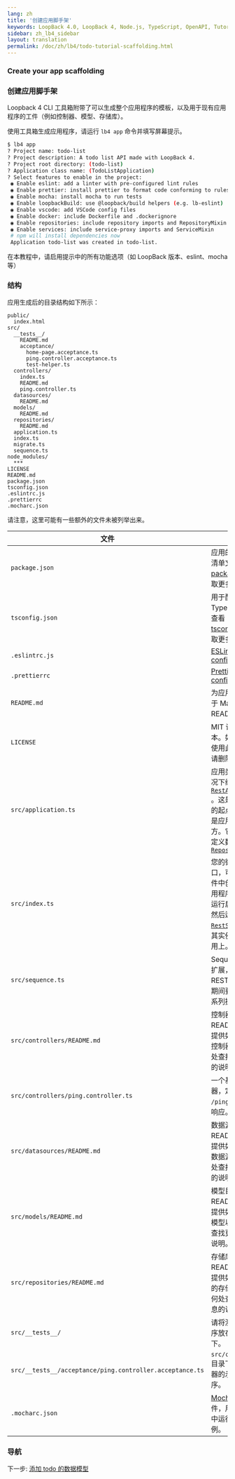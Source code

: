 ```yaml
---
lang: zh
title: '创建应用脚手架'
keywords: LoopBack 4.0, LoopBack 4, Node.js, TypeScript, OpenAPI, Tutorial
sidebar: zh_lb4_sidebar
layout: translation
permalink: /doc/zh/lb4/todo-tutorial-scaffolding.html
---
```


### Create your app scaffolding

### 创建应用脚手架

Loopback 4 CLI 工具箱附带了可以生成整个应用程序的模板，以及用于现有应用程序的工件（例如控制器、模型、存储库）。

使用工具箱生成应用程序，请运行 `lb4 app` 命令并填写屏幕提示。

```sh
$ lb4 app
? Project name: todo-list
? Project description: A todo list API made with LoopBack 4.
? Project root directory: (todo-list)
? Application class name: (TodoListApplication)
? Select features to enable in the project:
 ◉ Enable eslint: add a linter with pre-configured lint rules
 ◉ Enable prettier: install prettier to format code conforming to rules
 ◉ Enable mocha: install mocha to run tests
 ◉ Enable loopbackBuild: use @loopback/build helpers (e.g. lb-eslint)
 ◉ Enable vscode: add VSCode config files
 ◉ Enable docker: include Dockerfile and .dockerignore
 ◉ Enable repositories: include repository imports and RepositoryMixin
 ◉ Enable services: include service-proxy imports and ServiceMixin
 # npm will install dependencies now
 Application todo-list was created in todo-list.
```

在本教程中，请启用提示中的所有功能选项（如 LoopBack 版本、eslint、mocha 等）

### 结构

应用生成后的目录结构如下所示：

```text
public/
  index.html
src/
  __tests__/
    README.md
    acceptance/
      home-page.acceptance.ts
      ping.controller.acceptance.ts
      test-helper.ts
  controllers/
    index.ts
    README.md
    ping.controller.ts
  datasources/
    README.md
  models/
    README.md
  repositories/
    README.md
  application.ts
  index.ts
  migrate.ts
  sequence.ts
node_modules/
  ***
LICENSE
README.md
package.json
tsconfig.json
.eslintrc.js
.prettierrc
.mocharc.json
```

请注意，这里可能有一些额外的文件未被列举出来。

| 文件                                                     | 作用                                                                                                                                                                                                                                                                                                                                                                  |
| -------------------------------------------------------- | ------------------------------------------------------------------------------------------------------------------------------------------------------------------------------------------------------------------------------------------------------------------------------------------------------------------------------------------------------------------------ |
| `package.json`                                           | 应用的 package 清单文件。 查看 [package.json](https://docs.npmjs.com/files/package.json) 获取更多细节。                                                                                                                                                                                                                                                             |
| `tsconfig.json`                                          | 用于配置 TypeScript 项目. 查看 [tsconfig.json](http://www.typescriptlang.org/docs/handbook/tsconfig-json.html) 获取更多细节。                                                                                                                                                                                                                                   |
| `.eslintrc.js`                                           | [ESLint configuration](https://eslint.org/docs/user-guide/configuring)                                                                                                                                                                                                                                                                                                   |
| `.prettierrc`                                            | [Prettier configuration](https://prettier.io/docs/en/configuration.html)                                                                                                                                                                                                                                                                                                 |
| `README.md`                                              | 为应用生成的基于 Markdown 的 README 文件。                                                                                                                                                                                                                                                                                                                |
| `LICENSE`                                                | MIT 许可证的副本。如果您不想使用此许可证，请删除此文件。                                                                                                                                                                                                                                                                              |
| `src/application.ts`                                     | 应用类，默认情况下继承了 [`RestApplication`](https://loopback.io/doc/en/lb4/apidocs.rest.restapplication.html) 。这是应用程序的起点，同时也是应用配置的地方。它还继承了定义数据源的 [`RepositoryMixin`](https://loopback.io/doc/en/lb4/apidocs.repository.repositorymixin.html) |
| `src/index.ts`                                           | 您的微服务的入口，可以在该文件中创建您的应用程序的实例，运行启动程序，然后运行 [`RestServer`](https://loopback.io/doc/en/lb4/apidocs.rest.restserver.html) 并将其实例绑定在应用上。                                                                                                                   |
| `src/sequence.ts`                                        | Sequence 类的扩展，用于定义 REST 请求/响应期间要采取的一系列操作。                                                                                                                                                                                                                                        |
| `src/controllers/README.md`                              | 控制器目录下的 README 文件，提供如何生成新控制器以及在何处查找更多信息的说明。                                                                                                                                                                                                                                                |
| `src/controllers/ping.controller.ts`                     | 一个基本的控制器，定义了 GET `/ping` 的请求和响应。                                                                                                                                                                                                                                                                                                             |
| `src/datasources/README.md`                              | 数据源目录下的 README 文件，提供如何生成新数据源以及在何处查找更多信息的说明。                                                                                                                                                                                                                                               |
| `src/models/README.md`                                   | 模型目录下的 README 文件，提供如何生成新模型以及在何处查找更多信息的说明。                                                                                                                                                                                                                                                         |
| `src/repositories/README.md`                             | 存储库目录下的README文件，提供如何生成新的存储库以及在何处查找更多信息的说明。                                                                                                                                                                                                                                             |
| `src/__tests__/`                                         | 请将测试用例程序放在此文件夹下。                                                                                                                                                                                                                                                                                                                                  |
| `src/__tests__/acceptance/ping.controller.acceptance.ts` | `src/controllers` 目录下 ping 控制器的示例测试程序。                                                                                                                                                                                                                                                                                                     |
| `.mocharc.json`                                          | [Mocha](https://mochajs.org/) 配置文件，用于在应用中运行测试用例。                                                                                                                                                                                                                                                                                        |

### 导航

下一步: [添加 todo 的数据模型](todo-tutorial-model.md)
